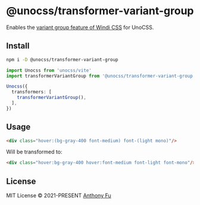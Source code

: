 # @unocss/transformer-variant-group

Enables the [variant group feature of Windi CSS](https://windicss.org/features/variant-groups.html) for UnoCSS.

## Install

```bash
npm i -D @unocss/transformer-variant-group
```

```ts
import Unocss from 'unocss/vite'
import transformerVariantGroup from '@unocss/transformer-variant-group'

Unocss({
  transformers: [
    transformerVariantGroup(),
  ],
})
```

## Usage

```html
<div class="hover:(bg-gray-400 font-medium) font-(light mono)"/>
```

Will be transformed to:

```html
<div class="hover:bg-gray-400 hover:font-medium font-light font-mono"/>
``` 

## License

MIT License &copy; 2021-PRESENT [Anthony Fu](https://github.com/antfu)
